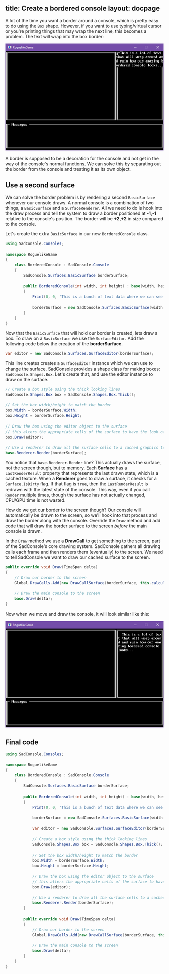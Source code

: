 title: Create a bordered console
layout: docpage
---

A lot of the time you want a border around a console, which is pretty easy to do using the `Box` shape. However, if you want to use typing/virtual cursor or you're printing things that may wrap the next line, this becomes a problem. The text will wrap into the box border:

![bordered console](images/text-wrap-border-problem.png)

A border is supposed to be a decoration for the console and not get in the way of the console's normal functions. We can solve this by separating out the border from the console and treating it as its own object.

## Use a second surface

We can solve the border problem is by rendering a second `BasicSurface` whenever our console draws. A normal console is a combination of two things, a `BasicSurface` and a `SurfaceRenderer`. All we need to do is hook into the draw process and tell the system to draw a border positioned at **-1,-1** relative to the console's position. The border will be **+2,+2** in size compared to the console.

Let's create the extra `BasicSurface` in our new `BorderedConsole` class.

```csharp
using SadConsole.Consoles;

namespace RoguelikeGame
{
    class BorderedConsole : SadConsole.Console
    {
        SadConsole.Surfaces.BasicSurface borderSurface;

        public BorderedConsole(int width, int height) : base(width, height)
        {
            Print(0, 0, "This is a bunch of text data where we can see that there is a border around it");

            borderSurface = new SadConsole.Surfaces.BasicSurface(width + 2, height + 2, base.textSurface.Font);
        }
    }
}
```

Now that the `BasicSurface` that will hold our border is created, lets draw a box. To draw on a `BasicSurface` we use the `SurfaceEditor`. Add the following code below the creation of the **borderSurface**.

```csharp
var editor = new SadConsole.Surfaces.SurfaceEditor(borderSurface);
```

This line creates creates a `SurfaceEditor` instance which we can use to change the surface. SadConsole provides a shape class for making boxes: `SadConsole.Shapes.Box`. Let's create that, and use the editor instance to draw on the surface.

```csharp
// Create a box style using the thick looking lines
SadConsole.Shapes.Box box = SadConsole.Shapes.Box.Thick();

// Set the box width/height to match the border
box.Width = borderSurface.Width;
box.Height = borderSurface.Height;

// Draw the box using the editor object to the surface
// this alters the appropriate cells of the surface to have the look of the box
box.Draw(editor);

// Use a renderer to draw all the surface cells to a cached graphics texture
base.Renderer.Render(borderSurface);
```

You notice that `base.Renderer.Render` line? This actually draws the surface, not the screen though, but to memory. Each **Surface** has a `LastRenderResult` property that represents the last drawn state, which is a cached texture. When a **Renderer** goes to draw a surface, it checks for a `Surface.IsDirty` flag. If that flag is `true`, then the `LastRenderResult` is redrawn with the latest state of the console. This way, even if you call `Render` multiple times, though the surface has not actually changed, CPU/GPU time is not wasted.

How do we get our border to the screen though? Our console will automatically be drawn to the screen, so we'll hook into that process and draw the border along with the console. Override the `Draw` method and add code that will draw the border surface to the screen *before* the main console is drawn. 

In the `Draw` method we use a **DrawCall** to get something to the screen, part of the SadConsole's core drawing system. SadConsole gathers all drawing calls each frame and then renders them (eventually) to the screen. We need to tell SadConsole we want to draw our cached surface to the screen.

```csharp
public override void Draw(TimeSpan delta)
{
    // Draw our border to the screen
    Global.DrawCalls.Add(new DrawCallSurface(borderSurface, this.calculatedPosition - new Point(1), UsePixelPositioning));

    // Draw the main console to the screen
    base.Draw(delta);
}
```

Now when we move and draw the console, it will look similar like this:

![bordered console](images/text-wrap-border-solution1.png)

## Final code

```csharp
using SadConsole.Consoles;

namespace RoguelikeGame
{
    class BorderedConsole : SadConsole.Console
    {
        SadConsole.Surfaces.BasicSurface borderSurface;

        public BorderedConsole(int width, int height) : base(width, height)
        {
            Print(0, 0, "This is a bunch of text data where we can see that there is a border around it");

            borderSurface = new SadConsole.Surfaces.BasicSurface(width + 2, height + 2, base.textSurface.Font);

            var editor = new SadConsole.Surfaces.SurfaceEditor(borderSurface);

            // Create a box style using the thick looking lines
            SadConsole.Shapes.Box box = SadConsole.Shapes.Box.Thick();

            // Set the box width/height to match the border
            box.Width = borderSurface.Width;
            box.Height = borderSurface.Height;

            // Draw the box using the editor object to the surface
            // this alters the appropriate cells of the surface to have the look of the box
            box.Draw(editor);

            // Use a renderer to draw all the surface cells to a cached graphics texture
            base.Renderer.Render(borderSurface);
        }

        public override void Draw(TimeSpan delta)
        {
            // Draw our border to the screen
            Global.DrawCalls.Add(new DrawCallSurface(borderSurface, this.calculatedPosition - new Point(1), UsePixelPositioning));

            // Draw the main console to the screen
            base.Draw(delta);
        }
    }
}
```
